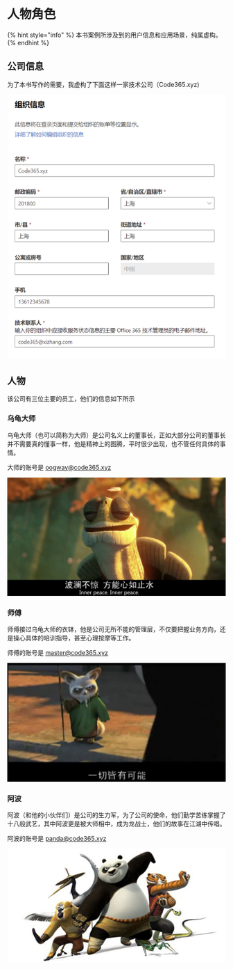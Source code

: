 # 人物角色

{% hint style="info" %}
本书案例所涉及到的用户信息和应用场景，纯属虚构。
{% endhint %}

## 公司信息

为了本书写作的需要，我虚构了下面这样一家技术公司（Code365.xyz\)

![](../.gitbook/assets/image%20%282%29.png)

## 人物

该公司有三位主要的员工，他们的信息如下所示

### 乌龟大师

乌龟大师（也可以简称为大师）是公司名义上的董事长，正如大部分公司的董事长并不需要真的懂事一样，他是精神上的图腾，平时很少出现，也不管任何具体的事情。

大师的账号是 oogway@code365.xyz

![](../.gitbook/assets/image%20%283%29.png)



### 师傅

师傅接过乌龟大师的衣钵，他是公司无所不能的管理层，不仅要把握业务方向，还是操心具体的培训指导，甚至心理按摩等工作。

师傅的账号是 master@code365.xyz

![](../.gitbook/assets/image%20%284%29.png)



### 阿波

阿波（和他的小伙伴们）是公司的生力军，为了公司的使命，他们勤学苦练掌握了十八般武艺，其中阿波更是被大师相中，成为龙战士，他们的故事在江湖中传唱。

阿波的账号是 panda@code365.xyz

![](../.gitbook/assets/image%20%289%29.png)



